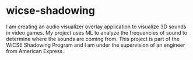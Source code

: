 # wicse-shadowing
I am creating an audio visualizer overlay application to visualize 3D sounds in video games. My project uses ML to analyze the frequencies of sound to determine where the sounds are coming from. This project is part of the WiCSE Shadowing Program and I am under the supervision of an engineer from American Express. 
